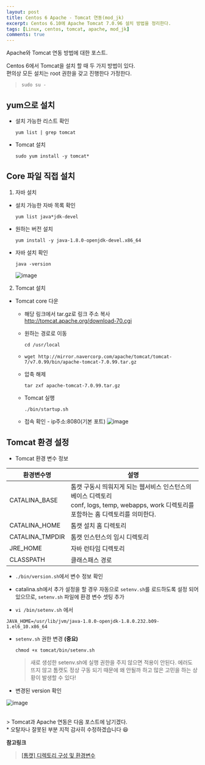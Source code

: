 ```yaml
---
layout: post
title: Centos 6 Apache - Tomcat 연동(mod_jk)
excerpt: Centos 6.10에 Apache Tomcat 7.0.96 설치 방법을 정리한다.
tags: [Linux, centos, tomcat, apache, mod_jk]
comments: true
---
```

Apache와 Tomcat 연동 방법에 대한 포스트.

Centos 6에서 Tomcat을 설치 할 때 두 가지 방법이 있다.<br>
편의상 모든 설치는 root 권한을 갖고 진행한다 가정한다.<br>
> `sudo su -`<br>

## yum으로 설치
* 설치 가능한 리스트 확인

    `yum list | grep tomcat` 
* Tomcat 설치

    `sudo yum install -y tomcat*`

## Core 파일 직접 설치
1. 자바 설치
* 설치 가능한 자바 목록 확인

    `yum list java*jdk-devel`
* 원하는 버전 설치

    `yum install -y java-1.8.0-openjdk-devel.x86_64`
* 자바 설치 확인

    `java -version`

    ![image](https://user-images.githubusercontent.com/42940194/72598006-4cfd6d80-3952-11ea-865d-82a91ad3bb93.png)

2. Tomcat 설치
* Tomcat core 다운
    * 해당 링크에서 tar.gz로 링크 주소 복사 http://tomcat.apache.org/download-70.cgi
    * 원하는 경로로 이동 

        `cd /usr/local`
    * `wget http://mirror.navercorp.com/apache/tomcat/tomcat-7/v7.0.99/bin/apache-tomcat-7.0.99.tar.gz`
    * 압축 해제

        `tar zxf apache-tomcat-7.0.99.tar.gz`
    * Tomcat 실행

        `./bin/startup.sh`

    * 접속 확인 - ip주소:8080(기본 포트)
    ![image](https://user-images.githubusercontent.com/42940194/72598344-f93f5400-3952-11ea-9060-9ac8d5197bb1.png)


## Tomcat 환경 설정

* Tomcat 환경 변수 정보

| 환경변수명 | 설명 |
| ----- | --- |
| CATALINA\_BASE | 톰캣 구동시 띄워지게 되는 웹서비스 인스턴스의 베이스 디렉토리<br>conf, logs, temp, webapps, work 디렉토리를 포함하는 홈 디렉토리를 의미한다. |
| CATALINA\_HOME | 톰캣 설치 홈 디렉토리 |
| CATALINA\_TMPDIR | 톰캣 인스턴스의 임시 디렉토리 |
| JRE\_HOME | 자바 런타임 디렉토리 |
| CLASSPATH | 클래스패스 경로 |

* `./bin/version.sh`에서 변수 정보 확인 

* catalina.sh에서 추가 설정을 할 경우 자동으로 `setenv.sh`를 로드하도록 설정 되어 있으므로, `setenv.sh` 파일에 환경 변수 셋팅 추가
* `vi /bin/setenv.sh` 에서

```
JAVA_HOME=/usr/lib/jvm/java-1.8.0-openjdk-1.8.0.232.b09-1.el6_10.x86_64
```

* `setenv.sh` 권한 변경 **(중요)**

    `chmod +x tomcat/bin/setenv.sh`
    > 새로 생성한 setenv.sh에 실행 권한을 주지 않으면 적용이 안된다. 에러도 뜨지 않고 톰캣도 정상 구동 되기 때문에 왜 안될까 하고 많은 고민을 하는 상황이 발생할 수 있다!

* 변경된 version 확인

![image](https://user-images.githubusercontent.com/42940194/72598993-4243d800-3954-11ea-8822-79956b4d25b5.png)

<br>
> Tomcat과 Apache 연동은 다음 포스트에 남기겠다.

<br>
* 오탈자나 잘못된 부분 지적 감사히 수정하겠습니다 😆

**참고링크**
> [[톰캣] 디렉토리 구성 및 환경변수](https://pshcode.tistory.com/105)
